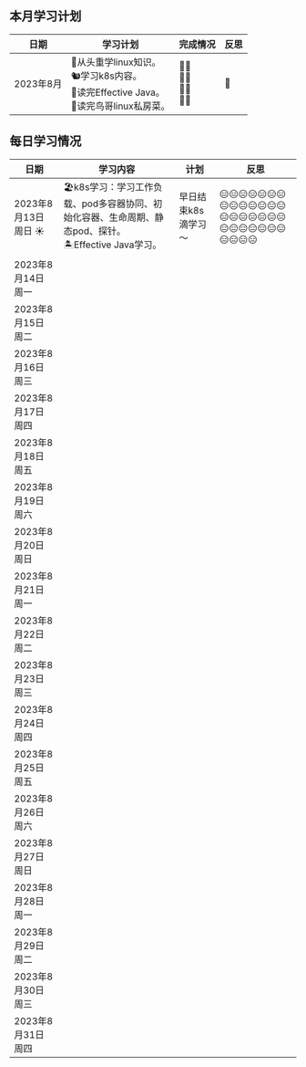 ## 本月学习计划

| 日期      | 学习计划                                                     | 完成情况                | 反思 |
| --------- | ------------------------------------------------------------ | ----------------------- | ---- |
| 2023年8月 | 🦥从头重学linux知识。<br/>🐿️学习k8s内容。<br/>💫读完Effective Java。<br/>🍑读完鸟哥linux私房菜。 | 🤦‍♂️<br/>🤦‍♂️<br/>🤦‍♂️<br/>🤦‍♂️ | 🤔️    |

  

## 每日学习情况

| 日期                 | 学习内容                                                     | 计划                | 反思                             |
| -------------------- | ------------------------------------------------------------ | ------------------- | -------------------------------- |
| 2023年8月13日 周日 ☀️ | 🏖️k8s学习：学习工作负载、pod多容器协同、初始化容器、生命周期、静态pod、探针。<br/>🏝️Effective Java学习。 | 早日结束k8s滴学习～ | 😑😑😑😑😑😑😑😑😑😑😑😑😑😑😑😑😑😑😑😑😑😑😑😑😑😑😑😑😑😑😑😑 |
| 2023年8月14日 周一   |                                                              |                     |                                  |
| 2023年8月15日 周二   |                                                              |                     |                                  |
| 2023年8月16日 周三   |                                                              |                     |                                  |
| 2023年8月17日 周四   |                                                              |                     |                                  |
| 2023年8月18日 周五   |                                                              |                     |                                  |
| 2023年8月19日 周六   |                                                              |                     |                                  |
| 2023年8月20日 周日   |                                                              |                     |                                  |
| 2023年8月21日 周一   |                                                              |                     |                                  |
| 2023年8月22日 周二   |                                                              |                     |                                  |
| 2023年8月23日 周三   |                                                              |                     |                                  |
| 2023年8月24日 周四   |                                                              |                     |                                  |
| 2023年8月25日 周五   |                                                              |                     |                                  |
| 2023年8月26日 周六   |                                                              |                     |                                  |
| 2023年8月27日 周日   |                                                              |                     |                                  |
| 2023年8月28日 周一   |                                                              |                     |                                  |
| 2023年8月29日 周二   |                                                              |                     |                                  |
| 2023年8月30日 周三   |                                                              |                     |                                  |
| 2023年8月31日 周四   |                                                              |                     |                                  |

